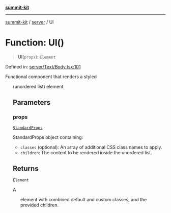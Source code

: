 [**summit-kit**](../../README.md)

***

[summit-kit](../../modules.md) / [server](../README.md) / Ul

# Function: Ul()

> **Ul**(`props`): `Element`

Defined in: [server/Text/Body.tsx:101](https://github.com/andrewgremlich/summit-kit/blob/aa2be78d740324e5b3ff93911408340830848b2a/src/react/server/Text/Body.tsx#L101)

Functional component that renders a styled <ul> (unordered list) element.

## Parameters

### props

[`StandardProps`](../type-aliases/StandardProps.md)

StandardProps object containing:
  - `classes` (optional): An array of additional CSS class names to apply.
  - `children`: The content to be rendered inside the unordered list.

## Returns

`Element`

A <ul> element with combined default and custom classes, and the provided children.
